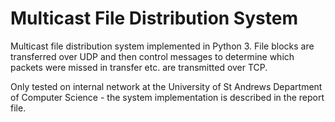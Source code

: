 # Multicast File Distribution System
Multicast file distribution system implemented in Python 3. File blocks are transferred over UDP and then control messages
to determine which packets were missed in transfer etc. are transmitted over TCP.

Only tested on internal network at the University of St Andrews Department of Computer Science - the system implementation is described in the report file.

